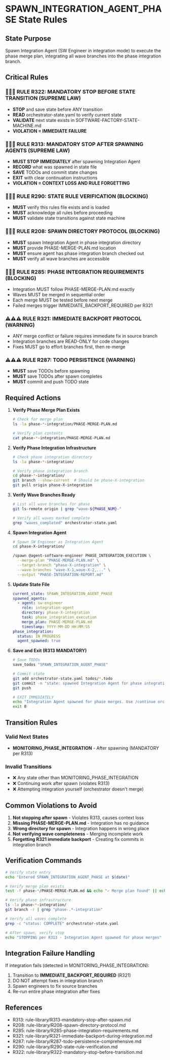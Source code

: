 # SPAWN_INTEGRATION_AGENT_PHASE State Rules

## State Purpose
Spawn Integration Agent (SW Engineer in integration mode) to execute the phase merge plan, integrating all wave branches into the phase integration branch.

## Critical Rules

### 🔴🔴🔴 RULE R322: MANDATORY STOP BEFORE STATE TRANSITION (SUPREME LAW)
- **STOP** and save state before ANY transition
- **READ** orchestrator-state.yaml to verify current state
- **VALIDATE** next state exists in SOFTWARE-FACTORY-STATE-MACHINE.md
- **VIOLATION = IMMEDIATE FAILURE**

### 🔴🔴🔴 RULE R313: MANDATORY STOP AFTER SPAWNING AGENTS (SUPREME LAW)
- **MUST STOP IMMEDIATELY** after spawning Integration Agent
- **RECORD** what was spawned in state file
- **SAVE** TODOs and commit state changes
- **EXIT** with clear continuation instructions
- **VIOLATION = CONTEXT LOSS AND RULE FORGETTING**

### 🚨🚨🚨 RULE R290: STATE RULE VERIFICATION (BLOCKING)
- **MUST** verify this rules file exists and is loaded
- **MUST** acknowledge all rules before proceeding
- **MUST** validate state transitions against state machine

### 🚨🚨🚨 RULE R208: SPAWN DIRECTORY PROTOCOL (BLOCKING)
- **MUST** spawn Integration Agent in phase integration directory
- **MUST** provide PHASE-MERGE-PLAN.md location
- **MUST** ensure agent has phase integration branch checked out
- **MUST** verify all wave branches are accessible

### 🚨🚨🚨 RULE R285: PHASE INTEGRATION REQUIREMENTS (BLOCKING)
- Integration MUST follow PHASE-MERGE-PLAN.md exactly
- Waves MUST be merged in sequential order
- Each merge MUST be tested before next merge
- Failed merges trigger IMMEDIATE_BACKPORT_REQUIRED per R321

### ⚠️⚠️⚠️ RULE R321: IMMEDIATE BACKPORT PROTOCOL (WARNING)
- ANY merge conflict or failure requires immediate fix in source branch
- Integration branches are READ-ONLY for code changes
- Fixes MUST go to effort branches first, then re-merge

### ⚠️⚠️⚠️ RULE R287: TODO PERSISTENCE (WARNING)
- **MUST** save TODOs before spawning
- **MUST** save TODOs after spawn completes
- **MUST** commit and push TODO state

## Required Actions

1. **Verify Phase Merge Plan Exists**
   ```bash
   # Check for merge plan
   ls -la phase-*-integration/PHASE-MERGE-PLAN.md
   
   # Verify plan contents
   cat phase-*-integration/PHASE-MERGE-PLAN.md
   ```

2. **Verify Phase Integration Infrastructure**
   ```bash
   # Check phase integration directory
   ls -la phase-*-integration/
   
   # Verify phase integration branch
   cd phase-*-integration/
   git branch --show-current  # Should be phase-X-integration
   git pull origin phase-X-integration
   ```

3. **Verify Wave Branches Ready**
   ```bash
   # List all wave branches for phase
   git ls-remote origin | grep "wave-${PHASE_NUM}-"
   
   # Verify all waves marked complete
   grep "waves_completed" orchestrator-state.yaml
   ```

4. **Spawn Integration Agent**
   ```bash
   # Spawn SW Engineer as Integration Agent
   cd phase-X-integration/
   
   /spawn @agent-software-engineer PHASE_INTEGRATION_EXECUTION \
     --merge-plan "PHASE-MERGE-PLAN.md" \
     --target-branch "phase-X-integration" \
     --wave-branches "wave-X-1,wave-X-2,..." \
     --output "PHASE-INTEGRATION-REPORT.md"
   ```

5. **Update State File**
   ```yaml
   current_state: SPAWN_INTEGRATION_AGENT_PHASE
   spawned_agents:
     - agent: sw-engineer
       role: integration-agent
       directory: phase-X-integration
       task: phase_integration_execution
       merge_plan: PHASE-MERGE-PLAN.md
       timestamp: YYYY-MM-DD HH:MM:SS
   phase_integration:
     status: IN_PROGRESS
     agent_spawned: true
   ```

6. **Save and Exit (R313 MANDATORY)**
   ```bash
   # Save TODOs
   save_todos "SPAWN_INTEGRATION_AGENT_PHASE"
   
   # Commit state
   git add orchestrator-state.yaml todos/*.todo
   git commit -m "state: spawned Integration Agent for phase integration"
   git push
   
   # EXIT IMMEDIATELY
   echo "Integration Agent spawned for phase merges. Use /continue orchestrator to resume."
   exit 0
   ```

## Transition Rules

### Valid Next States
- **MONITORING_PHASE_INTEGRATION** - After spawning (MANDATORY per R313)

### Invalid Transitions
- ❌ Any state other than MONITORING_PHASE_INTEGRATION
- ❌ Continuing work after spawn (violates R313)
- ❌ Attempting integration yourself (orchestrator doesn't merge)

## Common Violations to Avoid

1. **Not stopping after spawn** - Violates R313, causes context loss
2. **Missing PHASE-MERGE-PLAN.md** - Integration has no guidance
3. **Wrong directory for spawn** - Integration happens in wrong place
4. **Not verifying wave completeness** - Merging incomplete work
5. **Forgetting R321 immediate backport** - Creating fix commits in integration branch

## Verification Commands

```bash
# Verify state entry
echo "Entered SPAWN_INTEGRATION_AGENT_PHASE at $(date)"

# Verify merge plan exists
test -f phase-*/PHASE-MERGE-PLAN.md && echo "✓ Merge plan found" || echo "✗ Missing merge plan"

# Verify phase infrastructure
ls -la phase-*-integration/
git branch -r | grep "phase-.*-integration"

# Verify all waves complete
grep -c "status: COMPLETE" orchestrator-state.yaml

# After spawn, verify stop
echo "STOPPING per R313 - Integration Agent spawned for phase merges"
```

## Integration Failure Handling

If integration fails (detected in MONITORING_PHASE_INTEGRATION):
1. Transition to **IMMEDIATE_BACKPORT_REQUIRED** (R321)
2. DO NOT attempt fixes in integration branch
3. Spawn engineers to fix source branches
4. Re-run entire phase integration after fixes

## References
- R313: rule-library/R313-mandatory-stop-after-spawn.md
- R208: rule-library/R208-spawn-directory-protocol.md
- R285: rule-library/R285-phase-integration-requirements.md
- R321: rule-library/R321-immediate-backport-during-integration.md
- R287: rule-library/R287-todo-persistence-comprehensive.md
- R290: rule-library/R290-state-rule-verification.md
- R322: rule-library/R322-mandatory-stop-before-transition.md